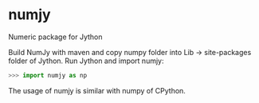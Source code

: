 # numjy
Numeric package for Jython

Build NumJy with maven and copy numpy folder into Lib -> site-packages folder of Jython. Run Jython and import numjy:

```python
>>> import numjy as np
```

The usage of numjy is similar with numpy of CPython.
